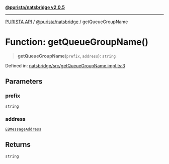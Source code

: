 [**@purista/natsbridge v2.0.5**](../README.md)

***

[PURISTA API](../../../packages.md) / [@purista/natsbridge](../README.md) / getQueueGroupName

# Function: getQueueGroupName()

> **getQueueGroupName**(`prefix`, `address`): `string`

Defined in: [natsbridge/src/getQueueGroupName.impl.ts:3](https://github.com/puristajs/purista/blob/master/packages/natsbridge/src/getQueueGroupName.impl.ts#L3)

## Parameters

### prefix

`string`

### address

[`EBMessageAddress`](../../core/type-aliases/EBMessageAddress.md)

## Returns

`string`
